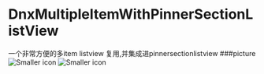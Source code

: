 # DnxMultipleItemWithPinnerSectionListView
一个非常方便的多item listview 复用,并集成进pinnersectionlistview
###picture
![Smaller icon](http://dnxother-cn.oss-cn-shanghai.aliyuncs.com/small.gif)
![Smaller icon](http://dnximg-cn.oss-cn-shanghai.aliyuncs.com/a667b3a4b2115c7ea68a3b5ffed4ea2c.jpg)
